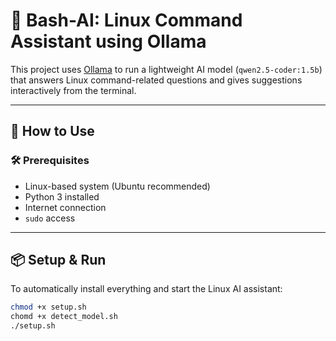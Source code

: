 # 🐧 Bash-AI: Linux Command Assistant using Ollama

This project uses [Ollama](https://ollama.com) to run a lightweight AI model (`qwen2.5-coder:1.5b`) that answers Linux command-related questions and gives suggestions interactively from the terminal.

---

## 🚀 How to Use

### 🛠 Prerequisites

- Linux-based system (Ubuntu recommended)
- Python 3 installed
- Internet connection
- `sudo` access

---

## 📦 Setup & Run

To automatically install everything and start the Linux AI assistant:

```bash
chmod +x setup.sh
chomd +x detect_model.sh
./setup.sh
```
